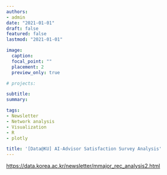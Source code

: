```yaml
---
authors:
- admin
date: "2021-01-01"
draft: false
featured: false
lastmod: "2021-01-01"

image:
  caption: 
  focal_point: ""
  placement: 2
  preview_only: true

# projects: 

subtitle: 
summary: 

tags:
- Newsletter
- Network analysis
- Visualization
- R
- plotly

title: '[Data@KU] AI-Advisor Satisfaction Survey Analysis'
---
```



https://data.korea.ac.kr/newsletter/mmajor_rec_analysis2.html